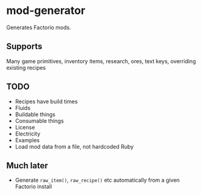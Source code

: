 mod-generator
=============

Generates Factorio mods.

## Supports

Many game primitives, inventory items, research, ores, text keys, overriding existing recipes

## TODO

* Recipes have build times
* Fluids
* Buildable things
* Consumable things
* License
* Electricity
* Examples
* Load mod data from a file, not hardcoded Ruby

## Much later

* Generate `raw_item()`, `raw_recipe()` etc automatically from a given Factorio install
